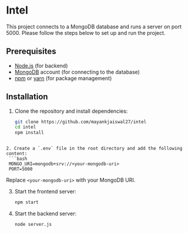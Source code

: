 # Intel

This project connects to a MongoDB database and runs a server on port 5000. Please follow the steps below to set up and run the project.

## Prerequisites

- [Node.js](https://nodejs.org/en/) (for backend)
- [MongoDB](https://www.mongodb.com/) account (for connecting to the database)
- [npm](https://www.npmjs.com/) or [yarn](https://yarnpkg.com/) (for package management)

## Installation

1. Clone the repository and install dependencies:
   ```bash
   git clone https://github.com/mayankjaiswal27/intel
   cd intel
   npm install
  ```

2. Create a `.env` file in the root directory and add the following content:
   ```bash
   MONGO_URI=mongodb+srv://<your-mongodb-uri>
   PORT=5000
   ```
   Replace `<your-mongodb-uri>` with your MongoDB URI.

3. Start the frontend server:
   ```bash
   npm start
   ```
4. Start the backend server:
   ```bash
   node server.js
   ```